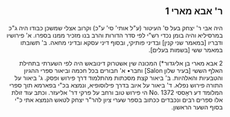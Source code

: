 <div dir="rtl">

##  ר' אבא מארי  1
היה אבי ר' יצחק בעל ס' העיטור (ע"ל אותי' סי' ע"כ) וקרוב אצלי שמשכן כבודו היה ג"כ במרסיליא והיה בומן נכדי רש"י לפי סדר הדורות והרב בנו מזכיר ממנו בספרו. 
א' פירושיו ודבריו [במאמר שני קנין] ובדיני פותיקי, ובסוף דיני עסקא ובדיני מחאה. 
ב' תשובתו במאמר ששי [בשמות בעלים].

2 אבא מארי בן אליגדור*) המכונה שין אשטרוק דינובאש היה לפי השערתי בתחילת האלף הששי [בעיר שלון Salon] וחבר• א' חבורים בכל חכמה וביאור ספרי ההגיון והטבעיות והאלהיות. ב' ביאור קצת מסכתות מהתלמוד דרך פירוש ופסק. ג' ביאור על התורה פירוש נפלא.
ד' ביאור על איוב בדרך פילוסופיא, ונמצא בכ"י בפארמא תוך ספרי המלומד דע ראָססי 1372 .No הי פירוש טוב ורחב על פרקי דר' אליעזר.
וכתב עוד זולת אלו ספרים רבים ונכבדים ככתוב בספר שערי ציון להר"ר יצחק לטאש הנמצא אתי כ"י בסוף השער הראשון.
</div>